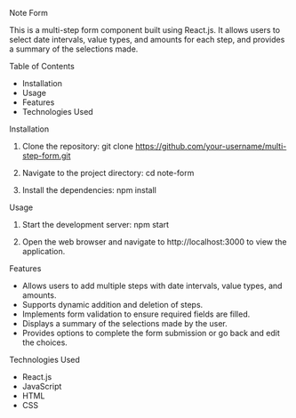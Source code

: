 Note Form

This is a multi-step form component built using React.js. It allows users to select date intervals, value types, and amounts for each step, and provides a summary of the selections made.

Table of Contents
- Installation
- Usage
- Features
- Technologies Used


Installation
1. Clone the repository:
git clone https://github.com/your-username/multi-step-form.git

2. Navigate to the project directory:
cd note-form

3. Install the dependencies:
npm install


Usage
1. Start the development server:
npm start

2. Open the web browser and navigate to http://localhost:3000 to view the application.


Features
- Allows users to add multiple steps with date intervals, value types, and amounts.
- Supports dynamic addition and deletion of steps.
- Implements form validation to ensure required fields are filled.
- Displays a summary of the selections made by the user.
- Provides options to complete the form submission or go back and edit the choices.


Technologies Used
- React.js
- JavaScript
- HTML
- CSS
